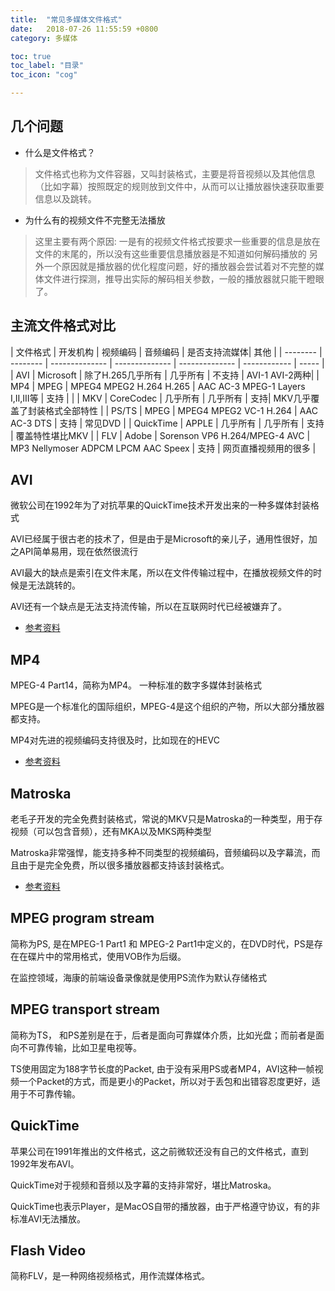 ```yaml
---
title:  "常见多媒体文件格式"
date:   2018-07-26 11:55:59 +0800
category: 多媒体

toc: true
toc_label: "目录"
toc_icon: "cog"

---
```


## 几个问题

* 什么是文件格式？

> 文件格式也称为文件容器，又叫封装格式，主要是将音视频以及其他信息（比如字幕）按照既定的规则放到文件中，从而可以让播放器快速获取重要信息以及跳转。

* 为什么有的视频文件不完整无法播放
> 这里主要有两个原因:
>       一是有的视频文件格式按要求一些重要的信息是放在文件的末尾的，所以没有这些重要信息播放器是不知道如何解码播放的
>       另外一个原因就是播放器的优化程度问题，好的播放器会尝试着对不完整的媒体文件进行探测，推导出实际的解码相关参数，一般的播放器就只能干瞪眼了。
 

## 主流文件格式对比

| 文件格式 | 开发机构 | 视频编码 | 音频编码 | 是否支持流媒体| 其他 |
| -------- | -------- | -------------- | -------------- | -------------- | ------------ | ----- |
| AVI | Microsoft | 除了H.265几乎所有 | 几乎所有 | 不支持 | AVI-1 AVI-2两种|
| MP4 | MPEG | MPEG4 MPEG2 H.264 H.265 | AAC AC-3 MPEG-1 Layers I,II,III等 | 支持 | |
| MKV | CoreCodec | 几乎所有 | 几乎所有 | 支持| MKV几乎覆盖了封装格式全部特性 | 
| PS/TS | MPEG | MPEG4 MPEG2 VC-1 H.264 | AAC AC-3 DTS | 支持 | 常见DVD |
| QuickTime | APPLE | 几乎所有 | 几乎所有 | 支持 | 覆盖特性堪比MKV | 
| FLV | Adobe | Sorenson VP6  H.264/MPEG-4 AVC | MP3 Nellymoser ADPCM LPCM AAC Speex | 支持 | 网页直播视频用的很多 |

## AVI

微软公司在1992年为了对抗苹果的QuickTime技术开发出来的一种多媒体封装格式

AVI已经属于很古老的技术了，但是由于是Microsoft的亲儿子，通用性很好，加之API简单易用，现在依然很流行

AVI最大的缺点是索引在文件末尾，所以在文件传输过程中，在播放视频文件的时候是无法跳转的。

AVI还有一个缺点是无法支持流传输，所以在互联网时代已经被嫌弃了。

* [参考资料](https://zh.wikipedia.org/wiki/AVI格式)

## MP4

MPEG-4 Part14，简称为MP4。 一种标准的数字多媒体封装格式

MPEG是一个标准化的国际组织，MPEG-4是这个组织的产物，所以大部分播放器都支持。

MP4对先进的视频编码支持很及时，比如现在的HEVC
 
* [参考资料](https://zh.wikipedia.org/wiki/MP4)

## Matroska

老毛子开发的完全免费封装格式，常说的MKV只是Matroska的一种类型，用于存视频（可以包含音频），还有MKA以及MKS两种类型

Matroska非常强悍，能支持多种不同类型的视频编码，音频编码以及字幕流，而且由于是完全免费，所以很多播放器都支持该封装格式。

* [参考资料](https://zh.wikipedia.org/wiki/Matroska)

## MPEG program stream

简称为PS, 是在MPEG-1 Part1 和 MPEG-2 Part1中定义的，在DVD时代，PS是存在在碟片中的常用格式，使用VOB作为后缀。

在监控领域，海康的前端设备录像就是使用PS流作为默认存储格式

## MPEG transport stream

简称为TS， 和PS差别是在于，后者是面向可靠媒体介质，比如光盘；而前者是面向不可靠传输，比如卫星电视等。

TS使用固定为188字节长度的Packet, 由于没有采用PS或者MP4，AVI这种一帧视频一个Packet的方式，而是更小的Packet，所以对于丢包和出错容忍度更好，适用于不可靠传输。

## QuickTime

苹果公司在1991年推出的文件格式，这之前微软还没有自己的文件格式，直到1992年发布AVI。

QuickTime对于视频和音频以及字幕的支持非常好，堪比Matroska。

QuickTime也表示Player，是MacOS自带的播放器，由于严格遵守协议，有的非标准AVI无法播放。


## Flash Video

简称FLV，是一种网络视频格式，用作流媒体格式。


